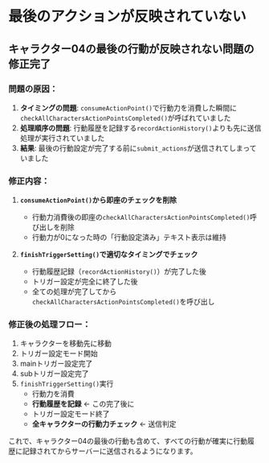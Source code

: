 # 最後のアクションが反映されていない

## キャラクター04の最後の行動が反映されない問題の修正完了

### 問題の原因：

1. **タイミングの問題**: `consumeActionPoint()`で行動力を消費した瞬間に`checkAllCharactersActionPointsCompleted()`が呼ばれていました
2. **処理順序の問題**: 行動履歴を記録する`recordActionHistory()`よりも先に送信処理が実行されていました
3. **結果**: 最後の行動設定が完了する前に`submit_actions`が送信されてしまっていました

### 修正内容：

1. **`consumeActionPoint()`から即座のチェックを削除**
   - 行動力消費後の即座の`checkAllCharactersActionPointsCompleted()`呼び出しを削除
   - 行動力が0になった時の「行動設定済み」テキスト表示は維持

2. **`finishTriggerSetting()`で適切なタイミングでチェック**
   - 行動履歴記録（`recordActionHistory()`）が完了した後
   - トリガー設定が完全に終了した後
   - 全ての処理が完了してから`checkAllCharactersActionPointsCompleted()`を呼び出し

### 修正後の処理フロー：

1. キャラクターを移動先に移動
2. トリガー設定モード開始
3. mainトリガー設定完了
4. subトリガー設定完了
5. `finishTriggerSetting()`実行
   - 行動力を消費
   - **行動履歴を記録** ← この完了後に
   - トリガー設定モード終了
   - **全キャラクターの行動力チェック** ← 送信判定

これで、キャラクター04の最後の行動も含めて、すべての行動が確実に行動履歴に記録されてからサーバーに送信されるようになります。